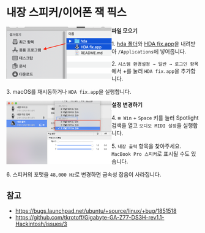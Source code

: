 # 내장 스피커/이어폰 잭 픽스
<img align="left" src="./1.png" alt="macOS Finder 스크린샷" width="275">

**파일 모으기**

<a name="download">1</a>. [hda 폴더](https://download-directory.github.io/?url=https://github.com/rainbowicenow/Galaxy-Book-Ion-Hackintosh/tree/master/Audio%20patch/hda)와 [HDA fix.app](https://download-directory.github.io/?url=https://github.com/rainbowicenow/Galaxy-Book-Ion-Hackintosh/tree/master/Audio%20patch/HDA%20fix.app)을 내려받아 `/Applications`에 넣어줍니다.

<a name="move">2</a>. `시스템 환경설정 → 일반 → 로그인 항목`에서 +를 눌러 `HDA fix.app`을 추가합니다.

<a name="restart">3</a>. macOS를 재시동하거나 `HDA fix.app`을 실행합니다.

<img align="left" src="./2.png" alt="오디오 MIDI 설정 스크린샷" width="275">

**설정 변경하기**

<a name="audiomidi">4</a>. `⊞ Win` + `Space` 키를 눌러 Spotlight 검색을 열고 `오디오 MIDI 설정`을 실행합니다.

<a name="look">5</a>. `내장 출력` 항목을 찾아주세요. `MacBook Pro 스피커`로 표시될 수도 있습니다.

<a name="settings">6</a>. 스피커의 포맷을 `48,000 Hz`로 변경하면 금속성 잡음이 사라집니다.

## 참고
* https://bugs.launchpad.net/ubuntu/+source/linux/+bug/1851518
* https://github.com/tkrotoff/Gigabyte-GA-Z77-DS3H-rev1.1-Hackintosh/issues/3
